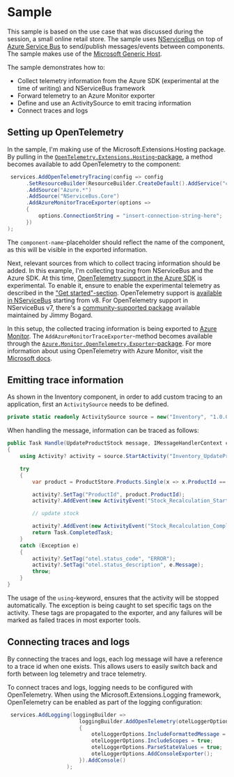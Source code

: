 # Sample

This sample is based on the use case that was discussed during the session, a small online retail store. The sample uses [NServiceBus](https://docs.particular.net/) on top of [Azure Service Bus](https://docs.microsoft.com/en-us/azure/service-bus-messaging/service-bus-messaging-overview) to send/publish messages/events between components. The sample makes use of the [Microsoft Generic Host](https://docs.microsoft.com/en-us/dotnet/core/extensions/generic-host).

The sample demonstrates how to:

- Collect telemetry information from the Azure SDK (experimental at the time of writing) and NServiceBus framework
- Forward telemetry to an Azure Monitor exporter
- Define and use an ActivitySource to emit tracing information
- Connect traces and logs

## Setting up OpenTelemetry

In the sample, I'm making use of the Microsoft.Extensions.Hosting package. By pulling in the [`OpenTelemetry.Extensions.Hosting`-package](https://www.nuget.org/packages/OpenTelemetry.Extensions.Hosting), a method becomes available to add OpenTelemetry to the component:

``` c#
 services.AddOpenTelemetryTracing(config => config
      .SetResourceBuilder(ResourceBuilder.CreateDefault().AddService("component-name"))
      .AddSource("Azure.*")
      .AddSource("NServiceBus.Core")
      .AddAzureMonitorTraceExporter(options =>
      {
          options.ConnectionString = "insert-connection-string-here";
      })
);
```

The `component-name`-placeholder should reflect the name of the component, as this will be visible in the exported information.

Next, relevant sources from which to collect tracing information should be added. In this example, I'm collecting tracing from NServiceBus and the Azure SDK.
At this time, [OpenTelemetry support in the Azure SDK](https://devblogs.microsoft.com/azure-sdk/introducing-experimental-opentelemetry-support-in-the-azure-sdk-for-net/) is experimental. To enable it, ensure to enable the experimental telemetry as described in the ["Get started"-section](https://devblogs.microsoft.com/azure-sdk/introducing-experimental-opentelemetry-support-in-the-azure-sdk-for-net/#get-started).
OpenTelemetry support is [available in NServiceBus](https://docs.particular.net/nservicebus/operations/opentelemetry?version=core_8) starting from v8. For OpenTelemetry support in NServiceBus v7, there's a [community-supported package](https://github.com/jbogard/NServiceBus.Extensions.Diagnostics) available maintained by Jimmy Bogard.

In this setup, the collected tracing information is being exported to [Azure Monitor](https://docs.microsoft.com/en-us/azure/azure-monitor/overview). The `AddAzureMonitorTraceExporter`-method becomes available through the [`Azure.Monitor.OpenTelemetry.Exporter`-package](https://www.nuget.org/packages/Azure.Monitor.OpenTelemetry.Exporter).
For more information about using OpenTelemetry with Azure Monitor, visit the [Microsoft docs](https://docs.microsoft.com/en-us/azure/azure-monitor/app/opentelemetry-overview).

## Emitting trace information

As shown in the Inventory component, in order to add custom tracing to an application, first an `ActivitySource` needs to be defined. 

``` c#
private static readonly ActivitySource source = new("Inventory", "1.0.0");
````

When handling the message, information can be traced as follows:

``` c#
public Task Handle(UpdateProductStock message, IMessageHandlerContext context)
{
    using Activity? activity = source.StartActivity("Inventory_UpdateProductStock");

    try 
    {
        var product = ProductStore.Products.Single(x => x.ProductId == message.ProductId);

        activity?.SetTag("ProductId", product.ProductId);
        activity?.AddEvent(new ActivityEvent("Stock_Recalculation_Starting"));

        // update stock

        activity?.AddEvent(new ActivityEvent("Stock_Recalculation_Completed"));
        return Task.CompletedTask;
    }
    catch (Exception e)
    {
        activity?.SetTag("otel.status_code", "ERROR");
        activity?.SetTag("otel.status_description", e.Message);
        throw;
    }
}
```

The usage of the `using`-keyword, ensures that the activity will be stopped automatically.
The exception is being caught to set specific tags on the activity. These tags are propagated to the exporter, and any failures will be marked as failed traces in most exporter tools. 

## Connecting traces and logs

By connecting the traces and logs, each log message will have a reference to a trace id when one exists. This allows users to easily switch back and forth between log telemetry and trace telemetry.

To connect traces and logs, logging needs to be configured with OpenTelemetry. When using the Microsoft.Extensions.Logging framework, OpenTelemetry can be enabled as part of the logging configuration:

``` c#
 services.AddLogging(loggingBuilder =>
                       loggingBuilder.AddOpenTelemetry(otelLoggerOptions =>
                       {
                           otelLoggerOptions.IncludeFormattedMessage = true;
                           otelLoggerOptions.IncludeScopes = true;
                           otelLoggerOptions.ParseStateValues = true;
                           otelLoggerOptions.AddConsoleExporter();
                       }).AddConsole()
                   );
```
